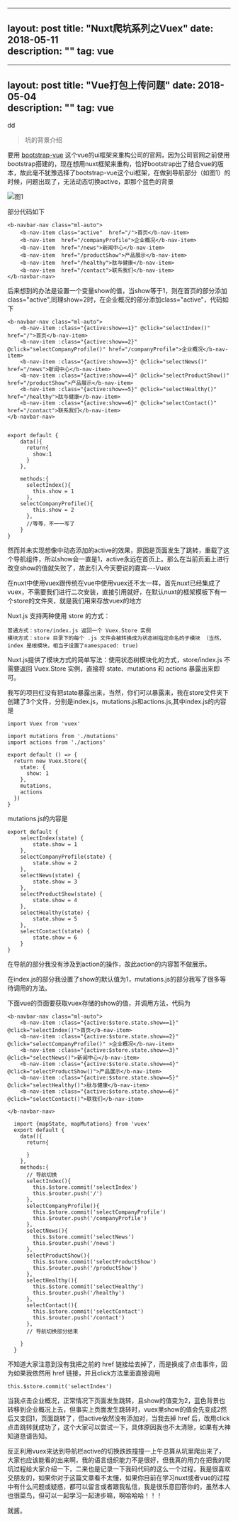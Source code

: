 
---  
layout: post
title: "Nuxt爬坑系列之Vuex"
date: 2018-05-11  
description: ""
tag: vue  
---  


---  
layout: post
title: "Vue打包上传问题"
date: 2018-05-04  
description: ""
tag: vue
---  

dd

> 坑的背景介绍  


要用 [bootstrap-vue](https://bootstrap-vue.js.org "bootstrap-vue") 这个vue的ui框架来重构公司的官网，因为公司官网之前使用bootstrap搭建的，现在想用nuxt框架来重构，恰好bootstrap出了结合vue的版本，故此毫不犹豫选择了bootstrap-vue这个ui框架，在做到导航部分（如图1）的时候，问题出现了，无法动态切换active，即那个蓝色的背景  

 ![图1](https://i.imgur.com/ZkLX3SV.png)  

部分代码如下  

    <b-navbar-nav class="ml-auto">
	    <b-nav-item class="active"  href="/">首页</b-nav-item>
	    <b-nav-item  href="/companyProfile">企业概况</b-nav-item>
	    <b-nav-item  href="/news">新闻中心</b-nav-item>
	    <b-nav-item  href="/productShow">产品展示</b-nav-item>
	    <b-nav-item  href="/healthy">肽与健康</b-nav-item>
	    <b-nav-item  href="/contact">联系我们</b-nav-item>
    </b-navbar-nav>

后来想到的办法是设置一个变量show的值，当show等于1，则在首页的部分添加class="active",同理show=2时，在企业概况的部分添加class="active"，代码如下  

    <b-navbar-nav class="ml-auto">
	    <b-nav-item :class="{active:show==1}" @click="selectIndex()" href="/">首页</b-nav-item>
	    <b-nav-item :class="{active:show==2}" @click="selectCompanyProfile()" href="/companyProfile">企业概况</b-nav-item>
	    <b-nav-item :class="{active:show==3}" @click="selectNews()" href="/news">新闻中心</b-nav-item>
	    <b-nav-item :class="{active:show==4}" @click="selectProductShow()" href="/productShow">产品展示</b-nav-item>
	    <b-nav-item :class="{active:show==5}" @click="selectHealthy()" href="/healthy">肽与健康</b-nav-item>
	    <b-nav-item :class="{active:show==6}" @click="selectContact()" href="/contact">联系我们</b-nav-item>
    </b-navbar-nav>


	export default {
	    data(){
	      return{
	        show:1
	      }
	    },
	    
	    methods:{
	      selectIndex(){
	        this.show = 1
	      },
 		selectCompanyProfile(){
	        this.show = 2
	      },
	      //等等，不一一写了
	    }
	}
  

然而并未实现想像中动态添加的active的效果，原因是页面发生了跳转，重载了这个导航组件，所以show会一直是1，active永远在首页上。那么在当前页面上进行改变show的值就失败了，故此引入今天要说的嘉宾---Vuex   

在nuxt中使用vuex跟传统在vue中使用vuex还不太一样，首先nuxt已经集成了vuex，不需要我们进行二次安装，直接引用就好，在默认nuxt的框架模板下有一个store的文件夹，就是我们用来存放vuex的地方  

Nuxt.js 支持两种使用 store 的方式：

    普通方式：store/index.js 返回一个 Vuex.Store 实例
    模块方式：store 目录下的每个 .js 文件会被转换成为状态树指定命名的子模块 （当然，index 是根模块，相当于设置了namespaced: true)

Nuxt.js提供了模块方式的简单写法：使用状态树模块化的方式，store/index.js 不需要返回 Vuex.Store 实例，直接将 state、mutations 和 actions 暴露出来即可。   

我写的项目红没有把state暴露出来，当然，你们可以暴露来，我在store文件夹下创建了3个文件，分别是index.js，mutations.js和actions.js,其中index.js的内容是  


    import Vuex from 'vuex'
    
    import mutations from './mutations'
    import actions from './actions'
    
    export default () => {
      return new Vuex.Store({
	    state: {
	      show: 1
	    },
	    mutations,
	    actions
      })
    }


mutations.js的内容是

    export default {
	    selectIndex(state) {
	    	state.show = 1
	    },
	    selectCompanyProfile(state) {
	    	state.show = 2
	    },
	    selectNews(state) {
	    	state.show = 3
	    },
	    selectProductShow(state) {
	    	state.show = 4
	    },
	    selectHealthy(state) {
	    	state.show = 5
	    },
	    selectContact(state) {
	    	state.show = 6
	    }
    }
  
在导航的部分我没有涉及到action的操作，故此action的内容暂不做展示。

在index.js的部分我设置了show的默认值为1，mutations.js的部分我写了很多等待调用的方法。

下面vue的页面要获取vuex存储的show的值，并调用方法，代码为

    <b-navbar-nav class="ml-auto">
	    <b-nav-item :class="{active:$store.state.show==1}" @click="selectIndex()">首页</b-nav-item>
	    <b-nav-item :class="{active:$store.state.show==2}" @click="selectCompanyProfile()" >企业概况</b-nav-item>
	    <b-nav-item :class="{active:$store.state.show==3}" @click="selectNews()">新闻中心</b-nav-item>
	    <b-nav-item :class="{active:$store.state.show==4}" @click="selectProductShow()">产品展示</b-nav-item>
	    <b-nav-item :class="{active:$store.state.show==5}" @click="selectHealthy()">肽与健康</b-nav-item>
	    <b-nav-item :class="{active:$store.state.show==6}" @click="selectContact()">联我们</b-nav-item>
	      
    </b-navbar-nav>

	  import {mapState, mapMutations} from 'vuex'
	  export default {
	    data(){
	      return{
	        
	      }
	    },
	    methods:{
	      // 导航切换
	      selectIndex(){
	        this.$store.commit('selectIndex')
	        this.$router.push('/')
	      },
	      selectCompanyProfile(){
	        this.$store.commit('selectCompanyProfile')
	        this.$router.push('/companyProfile')
	      },
	      selectNews(){
	        this.$store.commit('selectNews')
	        this.$router.push('/news')
	      },
	      selectProductShow(){
	        this.$store.commit('selectProductShow')
	        this.$router.push('/productShow')
	      },
	      selectHealthy(){
	        this.$store.commit('selectHealthy')
	        this.$router.push('/healthy')
	      },
	      selectContact(){
	        this.$store.commit('selectContact')
	        this.$router.push('/contact')
	      },
	      // 导航切换部分结束
	      
	    }
	  }

不知道大家注意到没有我把之前的 href 链接给去掉了，而是换成了点击事件，因为如果我依然用 href 链接，并且click方法里面直接调用 
 
    this.$store.commit('selectIndex')

当我点击企业概况，正常情况下页面发生跳转，且show的值变为2，蓝色背景也转移到企业概况上去，但事实上页面发生跳转时，vuex里show的值会先变成2然后又变回1，页面跳转了，但active依然没有添加对，当我去掉 href 后，改用click点击跳转就成功了，这个大家可以尝试一下，具体原因我也不太清除，如果有大神知道恳请告知。   

反正利用vuex来达到导航栏active的切换跌跌撞撞一上午总算从坑里爬出来了，大家也应该能看的出来啊，我的语言组织能力不是很好，但我真的用力在把我的爬坑过程给大家介绍一下，二来也是记录一下我码代码的这么一个过程，我是很喜欢交朋友的，如果你对于这篇文章看不太懂，如果你目前在学习nuxt或者vue的过程中有什么问题或疑惑，都可以留言或者跟我私信，我是很乐意回答你的，虽然本人也很菜鸟，但可以一起学习一起进步嘛，啊哈哈哈！！！

就酱。
